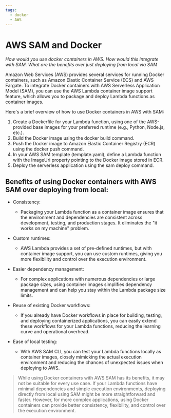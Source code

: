 ```yaml
---
tags:
  - docker
  - AWS
---
```


# AWS SAM and Docker

_How would you use docker containers in AWS. How would this integrate with SAM.
What are the benefits over just deploying from local via SAM_

Amazon Web Services (AWS) provides several services for running Docker
containers, such as Amazon Elastic Container Service (ECS) and AWS Fargate. To
integrate Docker containers with AWS Serverless Application Model (SAM), you can
use the AWS Lambda container image support feature, which allows you to package
and deploy Lambda functions as container images.

Here's a brief overview of how to use Docker containers in AWS with SAM:

1. Create a Dockerfile for your Lambda function, using one of the AWS-provided
   base images for your preferred runtime (e.g., Python, Node.js, etc.).
2. Build the Docker image using the docker build command.
3. Push the Docker image to Amazon Elastic Container Registry (ECR) using the
   docker push command.
4. In your AWS SAM template (template.yaml), define a Lambda function with the
   ImageUri property pointing to the Docker image stored in ECR.
5. Deploy the serverless application using the sam deploy command.

## Benefits of using Docker containers with AWS SAM over deploying from local:

- Consistency:

  - Packaging your Lambda function as a container image ensures that the
    environment and dependencies are consistent across development, testing, and
    production stages. It eliminates the "it works on my machine" problem.

- Custom runtimes:

  - AWS Lambda provides a set of pre-defined runtimes, but with container image
    support, you can use custom runtimes, giving you more flexibility and
    control over the execution environment.

- Easier dependency management:

  - For complex applications with numerous dependencies or large package sizes,
    using container images simplifies dependency management and can help you
    stay within the Lambda package size limits.

- Reuse of existing Docker workflows:

  - If you already have Docker workflows in place for building, testing, and
    deploying containerized applications, you can easily extend these workflows
    for your Lambda functions, reducing the learning curve and operational
    overhead.

- Ease of local testing:
  - With AWS SAM CLI, you can test your Lambda functions locally as container
    images, closely mimicking the actual execution environment and reducing the
    chances of unexpected issues when deploying to AWS.

> While using Docker containers with AWS SAM has its benefits, it may not be
> suitable for every use case. If your Lambda functions have minimal
> dependencies and simple execution environments, deploying directly from local
> using SAM might be more straightforward and faster. However, for more complex
> applications, using Docker containers can provide better consistency,
> flexibility, and control over the execution environment.
